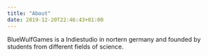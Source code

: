 ```yaml
---
title: "About"
date: 2019-12-20T22:46:43+01:00
---
```


BlueWulfGames is a Indiestudio in nortern germany and founded by students from different fields of science.

